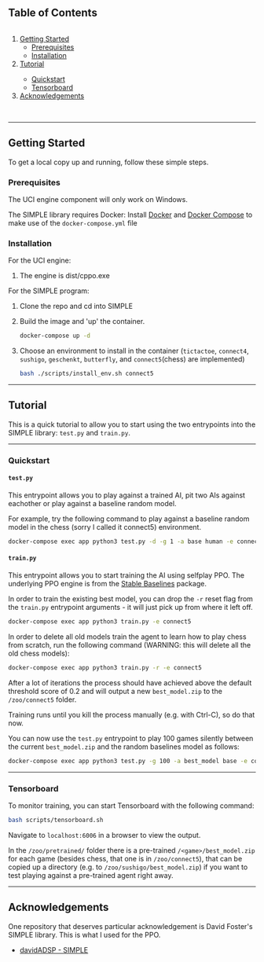 <!-- TABLE OF CONTENTS -->

  <summary><h2 style="display: inline-block">Table of Contents</h2></summary>
  <ol>
    <li>
      <a href="#getting-started">Getting Started</a>
      <ul>
        <li><a href="#prerequisites">Prerequisites</a></li>
        <li><a href="#installation">Installation</a></li>
      </ul>
    </li>
    <li><a href="#tutorial">Tutorial</a></li>
      <ul>
        <li><a href="#prerequisites">Quickstart</a></li>
        <li><a href="#prerequisites">Tensorboard</a></li>
      </ul>
    </li>
    <li><a href="#acknowledgements">Acknowledgements</a></li>
  </ol>



<br>

---
<!-- GETTING STARTED -->

## Getting Started

To get a local copy up and running, follow these simple steps.

### Prerequisites

The UCI engine component will only work on Windows.

The SIMPLE library requires Docker:
Install [Docker](https://github.com/davidADSP/SIMPLE/issues) and [Docker Compose](https://docs.docker.com/compose/install/) to make use of the `docker-compose.yml` file

### Installation

For the UCI engine:

1. The engine is dist/cppo.exe

For the SIMPLE program:

1. Clone the repo and cd into SIMPLE

2. Build the image and 'up' the container.
   ```sh
   docker-compose up -d
   ```
3. Choose an environment to install in the container (`tictactoe`, `connect4`, `sushigo`, `geschenkt`, `butterfly`, and `connect5`(chess) are implemented)
   ```sh
   bash ./scripts/install_env.sh connect5
   ```

---
<!-- TUTORIAL -->
## Tutorial

This is a quick tutorial to allow you to start using the two entrypoints into the SIMPLE library: `test.py` and `train.py`.

---
<!-- QUICKSTART -->
### Quickstart

#### `test.py`

This entrypoint allows you to play against a trained AI, pit two AIs against eachother or play against a baseline random model.

For example, try the following command to play against a baseline random model in the chess (sorry I called it connect5) environment.
   ```sh
   docker-compose exec app python3 test.py -d -g 1 -a base human -e connect5
   ```

#### `train.py`

This entrypoint allows you to start training the AI using selfplay PPO. The underlying PPO engine is from the [Stable Baselines](https://stable-baselines.readthedocs.io/en/master/) package.


In order to train the existing best model, you can drop the `-r` reset flag from the `train.py` entrypoint arguments - it will just pick up from where it left off.

   ```sh
   docker-compose exec app python3 train.py -e connect5
   ```


In order to delete all old models train the agent to learn how to play chess from scratch, run the following command (WARNING: this will delete all the old chess models):
   ```sh
   docker-compose exec app python3 train.py -r -e connect5
   ```

After a lot of iterations the process should have achieved above the default threshold score of 0.2 and will output a new `best_model.zip` to the `/zoo/connect5` folder.

Training runs until you kill the process manually (e.g. with Ctrl-C), so do that now.

You can now use the `test.py` entrypoint to play 100 games silently between the current `best_model.zip` and the random baselines model as follows:

  ```sh
  docker-compose exec app python3 test.py -g 100 -a best_model base -e connect5
  ```

---
<!-- TENSORBOARD -->
### Tensorboard

To monitor training, you can start Tensorboard with the following command:

  ```sh
  bash scripts/tensorboard.sh
  ```

Navigate to `localhost:6006` in a browser to view the output.

In the `/zoo/pretrained/` folder there is a pre-trained `/<game>/best_model.zip` for each game (besides chess, that one is in `/zoo/connect5`), that can be copied up a directory (e.g. to `/zoo/sushigo/best_model.zip`) if you want to test playing against a pre-trained agent right away.




---
<!-- ACKNOWLEDGEMENTS -->
## Acknowledgements

One repository that deserves particular acknowledgement is David Foster's SIMPLE library.
This is what I used for the PPO.

* [davidADSP - SIMPLE](https://github.com/davidADSP/SIMPLE)
